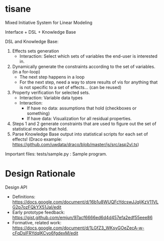 # tisane
Mixed Initiative System for Linear Modeling 

Interface + DSL + Knowledge Base 

DSL and Knowledge Base: 
1. Effects sets generation
    - Interaction: Select which sets of variables the end-user is interested in.
2. Dynamically generate the constraints according to the set of variables. (in a for-loop)
    - The next step happens in a loop 
    - For the next step, need a way to store results of vis for anything that is not specific to a set of effects... (can be reused)
3. Property verification for selected sets. 
    - Interaction: Variable data types
    - Interaction: 
        - If have no data: assumptions that hold (checkboxes or something)
        - If have data: Visualization for all residual properties.
4. Steps 1 and 2 generate constraints that are used to figure out the set of statistical models that hold. 
5. Parse Knowledge Base output into statistical scripts for each set of effects! (Draco example: https://github.com/uwdata/draco/blob/master/js/src/asp2vl.ts)

Important files: 
tests/sample.py : Sample program. 

# Design Rationale
Design API
- Definitions: https://docs.google.com/document/d/16b1u8WUQFcYdcswJJqIjKzV11VLG2p7ozFQkYX51JaI/edit
- Early prototype feedback: https://gist.github.com/emjun/97acf6666ed6d4d457efa2edf55eee86 
- Formative, related work: https://docs.google.com/document/d/1LGfZ3_WKsyGOeZecA-w-cFqDslFRYdqlKCyo6fgdexM/edit

